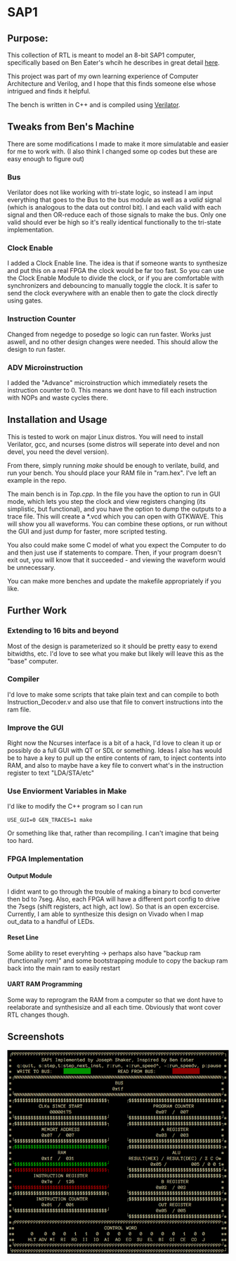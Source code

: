 # SAP1

## Purpose:

This collection of RTL is meant to model an 8-bit SAP1 computer, specifically based on
Ben Eater's whcih he describes in great detail [here](https://eater.net/8bit).

This project was part of my own learning experience of Computer Architecture and Verilog,
and I hope that this finds someone else whose intrigued and finds it helpful.

The bench is written in C++ and is compiled using [Verilator](https://www.veripool.org/wiki/verilator).

## Tweaks from Ben's Machine
There are some modifications I made to make it more simulatable and easier for me to work with.
(I also think I changed some op codes but these are easy enough to figure out)

### Bus
Verilator does not like working with tri-state logic, so instead I am input everything that goes to the Bus
to the bus module as well as a *valid* signal (which is analogous to the data out control bit).
I and each valid with each signal and then OR-reduce each of those signals to make the bus. Only one valid should
ever be high so it's really identical functionally to the tri-state implementation.

### Clock Enable
I added a Clock Enable line. The idea is that if someone wants to synthesize and put this on a
real FPGA the clock would be far too fast. So you can use the Clock Enable Module to divide the
clock, or if you are comfortable with synchronizers and debouncing to manually toggle the clock.
It is safer to send the clock everywhere with an enable then to gate the clock directly using gates.

### Instruction Counter
Changed from negedge to posedge so logic can run faster. Works just aswell, and no other design changes were needed.
This should allow the design to run faster.

### ADV Microinstruction
I added the "Advance" microinstruction which immediately resets the instruction counter to 0.
This means we dont have to fill each instruction with NOPs and waste cycles there.

## Installation and Usage
This is tested to work on major Linux distros. You will need to install Verilator, gcc, and
ncurses (some distros will seperate into devel and non devel, you need the devel version).

From there, simply running *make* should be enough to verilate, build, and run your bench.
You should place your RAM file in "ram.hex". I've left an example in the repo.

The main bench is in *Top.cpp*. In the file you have the option to run in GUI mode, which lets you
step the clock and view registers changing (its simplistic, but functional), and you have the option
to dump the outputs to a trace file. This will create a \*.vcd which you can open with GTKWAVE.
This will show you all waveforms. You can combine these options, or run without the GUI and just dump
for faster, more scripted testing.

You also could make some C model of what you expect the Computer to do and then just use if statements to compare.
Then, if your program doesn't exit out, you will know that it succeeded - and viewing the waveform would be unnecessary.

You can make more benches and update the makefile appropriately if you like.

## Further Work
### Extending to 16 bits and beyond
Most of the design is parameterized so it should be pretty easy to exend bitwidths, etc. I'd love to
see what you make but likely will leave this as the "base" computer.
### Compiler
I'd love to make some scripts that take plain text and can compile to both Instruction\_Decoder.v and also use that file
to convert instructions into the ram file.
### Improve the GUI
Right now the Ncurses interface is a bit of a hack, I'd love to clean it up or possibly do a full GUI with QT or SDL or something.
Ideas I also has would be to have a key to pull up the entire contents of ram, to inject contents into RAM,
and also to maybe have a key file to convert what's in the instruction register to text "LDA/STA/etc"
### Use Enviorment Variables in Make
I'd like to modify the C++ program so I can run

    USE_GUI=0 GEN_TRACES=1 make

Or something like that, rather than recompiling. I can't imagine that being too hard.

### FPGA Implementation
#### Output Module
I didnt want to go through the trouble of making a binary to bcd converter then bd to 7seg.
Also, each FPGA will have a different port config to drive the 7segs (shift registers, act high, act low).
So that is an open excercise.
Currently, I am able to synthesize this design on Vivado when I map out\_data to a handful of LEDs.
#### Reset Line
Some ability to reset everyhting -> perhaps also have  "backup ram (functionally rom)" and some bootstrapping module to copy the backup ram
back into the main ram to easily restart
#### UART RAM Programming
Some way to reprogram the RAM from a computer so that we dont have to reelaborate and synthesisize and all each time.
Obviously that wont cover RTL changes though.

## Screenshots

![Emulator Example](/screenshots/emulator_example.png?raw=true)
